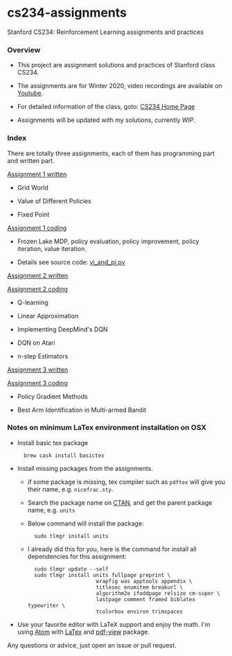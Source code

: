 # cs234-assignments
Stanford CS234: Reinforcement Learning assignments and practices

### Overview

- This project are assignment solutions and practices of Stanford class CS234.

- The assignments are for Winter 2020, video recordings are available on [Youtube](https://www.youtube.com/playlist?list=PLoROMvodv4rOSOPzutgyCTapiGlY2Nd8uv).

- For detailed information of the class, goto: [CS234 Home Page](https://web.stanford.edu/class/cs234/)

- Assignments will be updated with my solutions, currently *WIP*.

### Index

There are totally three assignments, each of them has programming part and written part.

[Assignment 1 written](/assignment1_written)

- Grid World

- Value of Different Policies

- Fixed Point

[Assignment 1 coding](/assignment1_coding)

- Frozen Lake MDP, policy evaluation, policy improvement, policy iteration, value iteration.

- Details see source code: [vi_and_pi.py](/assignment1/vi_and_pi.py)

[Assignment 2 written](/assignment2_written)

[Assignment 2 coding](/assignment2_coding)

- Q-learning

- Linear Approximation

- Implementing DeepMind's DQN

- DQN on Atari

- n-step Estimators

[Assignment 3 written](/assignment3_written)

[Assignment 3 coding](/assignment3_coding)

- Policy Gradient Methods

- Best Arm Identification in Multi-armed Bandit


### Notes on minimum LaTex environment installation on OSX

- Install basic tex package

        brew cask install basictex

- Install missing packages from the assignments.

    * if some package is missing, tex compiler such as `pdftex` will give you their name, e.g. `nicefrac.sty`.
    * Search the package name on [CTAN](https://www.ctan.org/), and get the parent package name, e.g. `units`
    * Below command will install the package:

            sudo tlmgr install units

    * I already did this for you, here is the command for install all dependencies for this assignment:

            sudo tlmgr update --self
            sudo tlmgr install units fullpage preprint \
                                wrapfig was apptools appendix \
                                titlesec enumitem breakurl \
                                algorithm2e ifoddpage relsize cm-super \
                                lastpage comment framed biblatex typewriter \
                                tcolorbox environ trimspaces

- Use your favorite editor with LaTeX support and enjoy the math. I'm using [Atom](https://atom.io/) with [LaTex](https://atom.io/packages/latex) and [pdf-view](https://atom.io/packages/pdf-view) package.

Any questions or advice, just open an issue or pull request.
